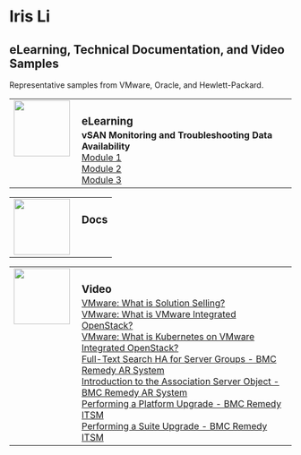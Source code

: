 <style>

table, td, th {
    border: 0px;
}

table {
    border-collapse: collapse;
    width: 100%;
}

td {
    height: 100px;
    vertical-align: top;
}

h3 {
	margin-bottom: 3px;
	}

</style>

# Iris Li
## eLearning, Technical Documentation, and Video Samples

Representative samples from VMware, Oracle, and Hewlett-Packard.

<table>
<tr>
<td style="width:105px">
<img src="https://jamespwagner.github.io/images/lightbulb2.png" height="100" width="100">
</td>
<td><h3>eLearning</h3>
<b>vSAN Monitoring and Troubleshooting Data Availability</b><br>
<a href="https://jamespwagner.github.io/vSAN/VSANMT_M1/story_html5.html" target="_blank">Module 1</a><br>
<a href="https://jamespwagner.github.io/vSAN/VSANMT_M1/story_html5.html" target="_blank">Module 2</a><br> 
<a href="https://jamespwagner.github.io/vSAN/VSANMT_M1/story_html5.html" target="_blank">Module 3</a><br> 
</td>
</tr>
</table>

<table>
<tr>
<td style="width:105px">
<img src="https://jamespwagner.github.io/images/book.png" height="100" width="100">
</td>
<td><h3>Docs</h3>
</td>
</tr>
</table>

<table>
<tr>
<td style="width:105px">
<img src="https://jamespwagner.github.io/images/video.png" height="100" width="100">
</td>
<td><h3>Video</h3>
<a href="https://youtu.be/E4wvx25AYX8" target="_blank">VMware: What is Solution Selling?</a><br>
<a href="https://youtu.be/EvJTrL6bHtk" target="_blank">VMware: What is VMware Integrated OpenStack?</a><br>
<a href="https://youtu.be/MilaCjmDUfk" target="_blank">VMware: What is Kubernetes on VMware Integrated OpenStack?</a><br>
<a href="https://www.youtube.com/watch?v=NyUR9BUv1Bs" target="_blank">Full-Text Search HA for Server Groups - BMC Remedy AR System</a><br>
<a href="https://www.youtube.com/watch?v=E4v0X2SimKY" target="_blank">Introduction to the Association Server Object - BMC Remedy AR System</a><br>
<a href="https://www.youtube.com/watch?v=aMCSqEA4FcQ" target="_blank">Performing a Platform Upgrade - BMC Remedy ITSM</a><br>
<a href="https://www.youtube.com/watch?v=IoUbUiaDmqU" target="_blank">Performing a Suite Upgrade - BMC Remedy ITSM</a><br>
<!--a href="https://www.youtube.com/watch?v=-3D74z-wlQY" target="_blank">BMC Remedy Interactive Upgrade Tool</a><br-->
</td>
</tr>
</table>
